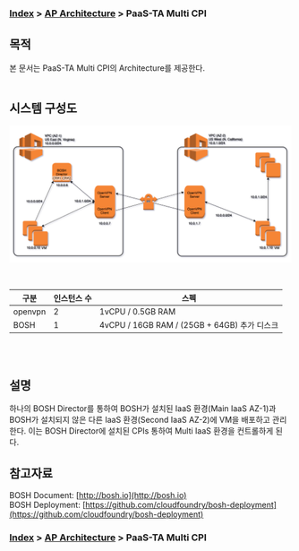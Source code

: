 ### [Index](https://github.com/PaaS-TA/Guide/blob/master/README.md) > [AP Architecture](../README.md) > PaaS-TA Multi CPI

## 목적
본 문서는 PaaS-TA Multi CPI의 Architecture를 제공한다.
<br><br>

## 시스템 구성도



![PaaS-TA Multi CPI Architecture](image/ap_architecture_multi_cpi.png)

<br>

| 구분  | 인스턴스 수| 스펙 |
|-------|----|-----|
| openvpn | 2 | 1vCPU / 0.5GB RAM |
| BOSH | 1 | 4vCPU / 16GB RAM / (25GB + 64GB) 추가 디스크 |

<br><br>


## 설명
하나의 BOSH Director를 통하여 BOSH가 설치된 IaaS 환경(Main IaaS AZ-1)과 BOSH가 설치되지 않은 다른 IaaS 환경(Second IaaS AZ-2)에 VM을 배포하고 관리한다.
이는 BOSH Director에 설치된 CPIs 통하여 Multi IaaS 환경을 컨트롤하게 된다.


## 참고자료
BOSH Document: [http://bosh.io](http://bosh.io)  
BOSH Deployment: [https://github.com/cloudfoundry/bosh-deployment](https://github.com/cloudfoundry/bosh-deployment)  

### [Index](https://github.com/PaaS-TA/Guide/blob/master/README.md) > [AP Architecture](../README.md) > PaaS-TA Multi CPI
